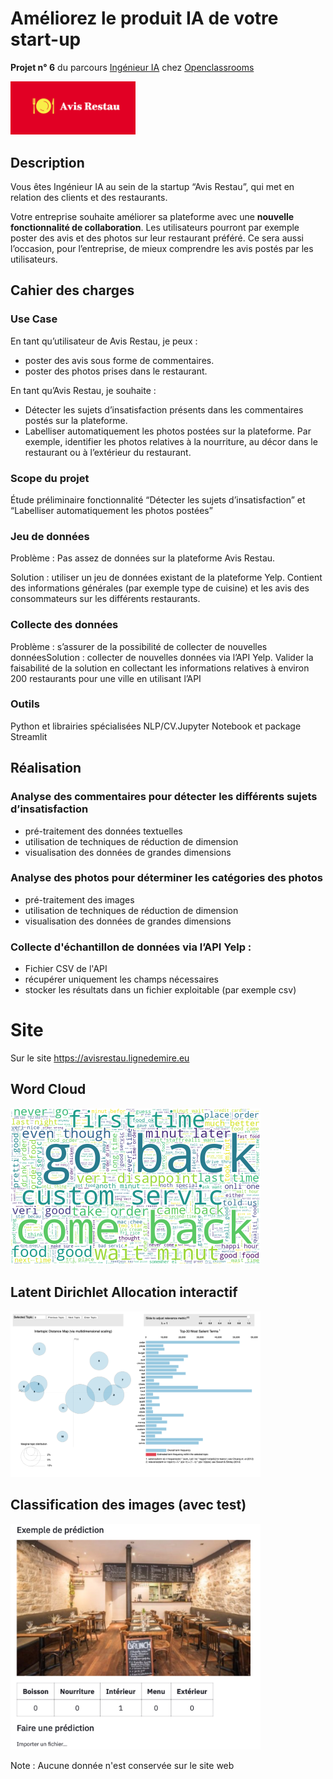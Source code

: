 # Améliorez le produit IA de votre start-up


**Projet n° 6** du parcours [Ingénieur IA](https://openclassrooms.com/fr/paths/188-ingenieur-ia) chez [Openclassrooms](https://openclassrooms.com/fr/)

<img src="img/logo.png" alt="Avis Restau" width="200"/>

## Description

Vous êtes Ingénieur IA au sein de la startup “Avis Restau”, qui met en relation des clients et des restaurants.

Votre entreprise souhaite améliorer sa plateforme avec une **nouvelle fonctionnalité de collaboration**. Les utilisateurs pourront par exemple poster des avis et des photos sur leur restaurant préféré. Ce sera aussi l’occasion, pour l’entreprise, de mieux comprendre les avis postés par les utilisateurs. 


## Cahier des charges
### Use Case
En tant qu’utilisateur de Avis Restau, je peux :
 - poster des avis sous forme de commentaires.
 - poster des photos prises dans le restaurant.

En tant qu’Avis Restau, je souhaite :
 - Détecter les sujets d’insatisfaction présents dans les commentaires postés sur la plateforme.
 - Labelliser automatiquement les photos postées sur la plateforme. Par exemple, identifier les photos relatives à la nourriture, au décor dans le restaurant ou à l’extérieur du restaurant.

### Scope du projet
Étude préliminaire fonctionnalité “Détecter les sujets d’insatisfaction” et “Labelliser automatiquement les photos postées”

### Jeu de données
Problème : Pas assez de données sur la plateforme Avis Restau.

Solution : utiliser un jeu de données existant de la plateforme Yelp. Contient des informations générales (par exemple type de cuisine) et les avis des consommateurs sur les différents restaurants.

### Collecte des données
Problème : s’assurer de la possibilité de collecter de nouvelles donnéesSolution : collecter de nouvelles données via l’API Yelp. Valider la faisabilité de la solution en collectant les  informations relatives à environ 200 restaurants pour une ville en utilisant l’API

### Outils
Python et librairies spécialisées NLP/CV.Jupyter Notebook et package Streamlit

## Réalisation

### Analyse des commentaires pour détecter les différents sujets d’insatisfaction
 - pré-traitement des données textuelles
 - utilisation de techniques de réduction de dimension
 - visualisation des données de grandes dimensions

### Analyse des photos pour déterminer les catégories des photos 
 - pré-traitement des images
 - utilisation de techniques de réduction de dimension
 - visualisation des données de grandes dimensions

### Collecte d'échantillon de données via l’API Yelp :
 - Fichier CSV de l'API
 - récupérer uniquement les champs nécessaires
 - stocker les résultats dans un fichier exploitable (par exemple csv)


# Site
Sur le site https://avisrestau.lignedemire.eu 

## Word Cloud
<img src="img/wordcloud.png" alt="Word Cloud" width="400"/>

## Latent Dirichlet Allocation interactif
<img src="img/LDA.png" alt="Word Cloud" width="400"/>

## Classification des images (avec test)
<img src="img/predict.png" alt="Word Cloud" width="400"/>

Note : Aucune donnée n'est conservée sur le site web

